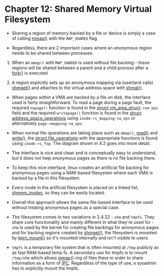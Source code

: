 # Chapter 12: Shared Memory Virtual Filesystem

* Sharing a region of memory backed by a file or device is simply a case of
  calling [mmap()][mmap] with the `MAP_SHARED` flag.

* Regardless, there are 2 important cases where an _anonymous_ region needs to
  be shared between processes:

1. When an `mmap()` with `MAP_SHARED` is used without file backing - these
   regions will be shared between a parent and a child process after a
   [fork()][fork] is executed.

2. A region explicitly sets up an anonymous mapping via (userland calls)
   [shmget()][shmget] and attaches to the virtual address space with
   [shmat()][shmat].

* When pages within a VMA are backed by a file on disk, the interface used is
  fairly straightforward. To read a page during a page fault, the required
  `nopage()` function is found in the
  [struct vm_area_struct][vm_area_struct]`->vm_ops` field and the required
  `writepage()` function is found in the
  [struct address_space_operations][address_space_operations] using
  `inode->i_mapping->a_ops` or alternatively `page->mapping->a_ops`.

* When normal file operations are taking place such as `mmap()`, [read()][read]
  and [write()][write], the [struct file_operations][file_operations] with the
  appropriate functions is found using `inode->i_fop`. The diagram shown in 4.2
  goes into more detail.

* The interface is nice and clean and is conceptually easy to understand, but it
  does not help _anonymous_ pages as there is no file backing there.

* To keep this nice interface, linux creates an artificial file backing for
  anonymous pages using a RAM-based filesystem where each VMA is backed by a
  file in this filesystem.

* Every inode in the artificial filesystem is placed on a linked list,
  [shmem_inodes][shmem_inodes], so they can be easily located.

* Overall this approach allows the same file-based interface to be used without
  treating anonymous pages as a special case.

* The filesystem comes in two variations in 2.4.22 - `shm` and `tmpfs`. They
  share core functionality and mainly different in what they're used for - `shm`
  is used by the kernel for creating file backings for anonymous pages and for
  backing regions created by [shmget()][shmget], the filesystem is mounted by
  [kern_mount()][kern_mount] so it's mounted internally and isn't visible to
  users.

* `tmpfs` is a temporary file system that is often mounted at `/tmp` publicly as
  as fast RAM-based temp fs. A secondary use for tmpfs is to mount `/tmp/shm`
  which allows [mmap()][mmap]-ing of files there in order to share information
  as a form of [IPC][ipc]. Regardless of the type of use, a sysadmin has to
  explicitly mount the tmpfs.

[mmap]:http://man7.org/linux/man-pages/man2/mmap.2.html
[fork]:http://man7.org/linux/man-pages/man2/fork.2.html
[shmget]:http://man7.org/linux/man-pages/man2/shmget.2.html
[shmat]:http://man7.org/linux/man-pages/man2/shmat.2.html
[vm_area_struct]:https://github.com/lorenzo-stoakes/linux-historical/blob/v2.4.22/include/linux/mm.h#L44
[address_space_operations]:https://github.com/lorenzo-stoakes/linux-historical/blob/v2.4.22/include/linux/fs.h#L385
[read]:http://man7.org/linux/man-pages/man2/read.2.html
[write]:http://man7.org/linux/man-pages/man2/write.2.html
[file_operations]:https://github.com/lorenzo-stoakes/linux-historical/blob/v2.4.22/include/linux/fs.h#L858
[shmem_inodes]:https://github.com/lorenzo-stoakes/linux-historical/blob/v2.4.22/mm/shmem.c#L71
[kern_mount]:https://github.com/lorenzo-stoakes/linux-historical/blob/v2.4.22/fs/super.c#L866
[ipc]:https://en.wikipedia.org/wiki/Inter-process_communication
